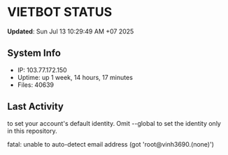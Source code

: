 # VIETBOT STATUS
**Updated**: Sun Jul 13 10:29:49 AM +07 2025

## System Info
- IP: 103.77.172.150
- Uptime: up 1 week, 14 hours, 17 minutes
- Files: 40639

## Last Activity

to set your account's default identity.
Omit --global to set the identity only in this repository.

fatal: unable to auto-detect email address (got 'root@vinh3690.(none)')
